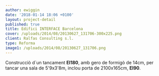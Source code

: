 ```yaml
---
author: ewiggin
date: '2018-01-14 18:06 +0100'
layout: project-detail
published: true
title: Edifici INTERFACE Barcelona
cover: /uploads/2014/08/20130627_131706-300x225.png
client: Ralfas Consulting s.l.
type: Reforma
image1: /uploads/2014/08/20130627_131706.png
---
```

Construcciò d´un tancament **EI180**, amb gero de formigò de 14cm, per tancar una sala de 5'9x3'8m, inclou porta de 2100x165cm, **EI90**.
